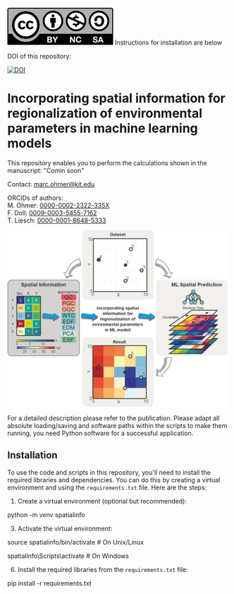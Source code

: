 [![License](by-nc-sa.svg)](https://creativecommons.org/licenses/by-nc-sa/4.0/)
Instructions for installation are below

DOI of this repository:  

[![DOI](https://zenodo.org/badge/657178211.svg)](https://zenodo.org/badge/latestdoi/657178211)

# Incorporating spatial information for regionalization of environmental parameters in machine learning models
This repository enables you to perform the calculations shown in the manuscript: "Comin soon"

Contact: marc.ohmer@kit.edu

ORCIDs of authors:  
M. Ohmer: [0000-0002-2322-335X](https://orcid.org/0000-0002-2322-335X)  
F. Doll: [0009-0003-5455-7162](https://orcid.org/0009-0003-5455-7162)  
T. Liesch: [0000-0001-8648-5333](https://orcid.org/0000-0001-8648-5333)  

<img src="ga1.png" alt="Bildbeschreibung" width="500" height="400">

For a detailed description please refer to the publication. Please adapt all absolute loading/saving and software paths within the scripts to make them running, you need Python software for a successful application.

## Installation
To use the code and scripts in this repository, you'll need to install the required libraries and dependencies. You can do this by creating a virtual environment and using the `requirements.txt` file. Here are the steps:

1. Create a virtual environment (optional but recommended):
   
python -m venv spatialinfo

3. Activate the virtual environment:
   
source spatialinfo/bin/activate # On Unix/Linux

spatialinfo\Scripts\activate # On Windows

6. Install the required libraries from the `requirements.txt` file:
   
pip install -r requirements.txt
